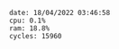 

                date: 18/04/2022 03:46:58
                cpu: 0.1%
                ram: 18.8%
                cycles: 15960

                         